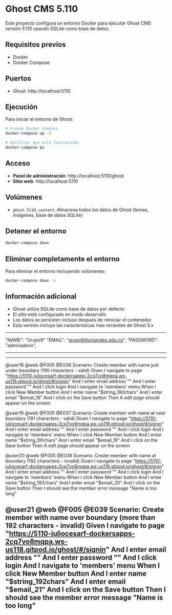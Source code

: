 # Ghost CMS 5.110

Este proyecto configura un entorno Docker para ejecutar Ghost CMS versión 5.110 usando SQLite como base de datos.

## Requisitos previos

- Docker
- Docker Compose

## Puertos

- Ghost: http://localhost:5110

## Ejecución

Para iniciar el entorno de Ghost:

```bash
# Usando Docker Compose
docker-compose up -d

# Verificar que está funcionando
docker-compose ps
```

## Acceso

- **Panel de administración**: http://localhost:5110/ghost
- **Sitio web**: http://localhost:5110

## Volúmenes

- `ghost_5110_content`: Almacena todos los datos de Ghost (temas, imágenes, base de datos SQLite)

## Detener el entorno

```bash
docker-compose down
```

## Eliminar completamente el entorno

Para eliminar el entorno incluyendo volúmenes:

```bash
docker-compose down -v
```

## Información adicional

- Ghost utiliza SQLite como base de datos por defecto
- El sitio está configurado en modo desarrollo
- Los datos se persisten incluso después de reiniciar el contenedor
- Esta versión incluye las características más recientes de Ghost 5.x

---

"NAME": "Grupo9"
"EMAIL": "grupo9@uniandes.edu.co",
"PASSWORD": "adminadmin",

---

---

  @user18 @web @F005 @E036
  Scenario: Create member with name just under boundary (190 characters - valid)
    Given I navigate to page "https://5110-juliocesarf-dockersapps-2cq7vo8mqpa.ws-us118.gitpod.io/ghost/#/signin"
    And I enter email address "<EMAIL>"
    And I enter password "<PASSWORD>"
    And I click login
    And I navigate to 'members' menu
    When I click New Member button
    And I enter name "$string_190chars"
    And I enter email "$email_18"
    And I click on the Save button
    Then A edit page should appear on the screen
    
  @user19 @web @F005 @E037
  Scenario: Create member with name at near boundary (191 characters - valid)
    Given I navigate to page "https://5110-juliocesarf-dockersapps-2cq7vo8mqpa.ws-us118.gitpod.io/ghost/#/signin"
    And I enter email address "<EMAIL>"
    And I enter password "<PASSWORD>"
    And I click login
    And I navigate to 'members' menu
    When I click New Member button
    And I enter name "$string_191chars" 
    And I enter email "$email_19"
    And I click on the Save button
    Then A edit page should appear on the screen
    
  @user20 @web @F005 @E038
  Scenario: Create member with name at boundary (192 characters - invalid)
    Given I navigate to page "https://5110-juliocesarf-dockersapps-2cq7vo8mqpa.ws-us118.gitpod.io/ghost/#/signin"
    And I enter email address "<EMAIL>"
    And I enter password "<PASSWORD>"
    And I click login
    And I navigate to 'members' menu
    When I click New Member button
    And I enter name "$string_192chars"
    And I enter email "$email_20"
    And I click on the Save button
    Then I should see the member error message "Name is too long"
    
  @user21 @web @F005 @E039
  Scenario: Create member with name over boundary (more than 192 characters - invalid)
    Given I navigate to page "https://5110-juliocesarf-dockersapps-2cq7vo8mqpa.ws-us118.gitpod.io/ghost/#/signin"
    And I enter email address "<EMAIL>"
    And I enter password "<PASSWORD>"
    And I click login
    And I navigate to 'members' menu
    When I click New Member button
    And I enter name "$string_192chars"
    And I enter email "$email_21"
    And I click on the Save button
    Then I should see the member error message "Name is too long"
---
